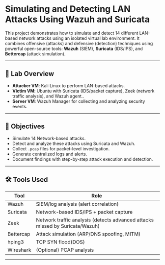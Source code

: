 # Simulating and Detecting LAN Attacks Using Wazuh and Suricata

This project demonstrates how to simulate and detect 14 different LAN-based network attacks using an isolated virtual lab environment. It combines offensive (attacks) and defensive (detection) techniques using powerful open-source tools: **Wazuh** (SIEM), **Suricata** (IDS/IPS), and **Bettercap** (attack simulation).

---

## 🧪 Lab Overview

- **Attacker VM**: Kali Linux  to perform LAN-based attacks.
- **Victim VM**: Ubuntu with Suricata (IDS/packet capture), Zeek (network traffic analysis), and Wazuh agent..
- **Server VM**: Wazuh Manager for collecting and analyzing security events.

---

## 🎯 Objectives

- Simulate 14 Network-based attacks.
- Detect and analyze these attacks using Suricata and Wazuh.
- Collect `.pcap` files for packet-level investigation.
- Generate centralized logs and alerts.
- Document findings with step-by-step attack execution and detection.

---

## 🛠️ Tools Used

| Tool        | Role                                       |
|-------------|--------------------------------------------|
| Wazuh       | SIEM/log analysis (alert correlation)      |
| Suricata    | Network-based IDS/IPS + packet capture     |
| Zeek	      |Network traffic analysis (detects advanced attacks missed by Suricata/Wazuh)|
| Bettercap   | Attack simulation (ARP/DNS spoofing, MITM) |
| hping3      | TCP SYN flood(DOS)                         |
| Wireshark   | (Optional) PCAP analysis                   |

---


